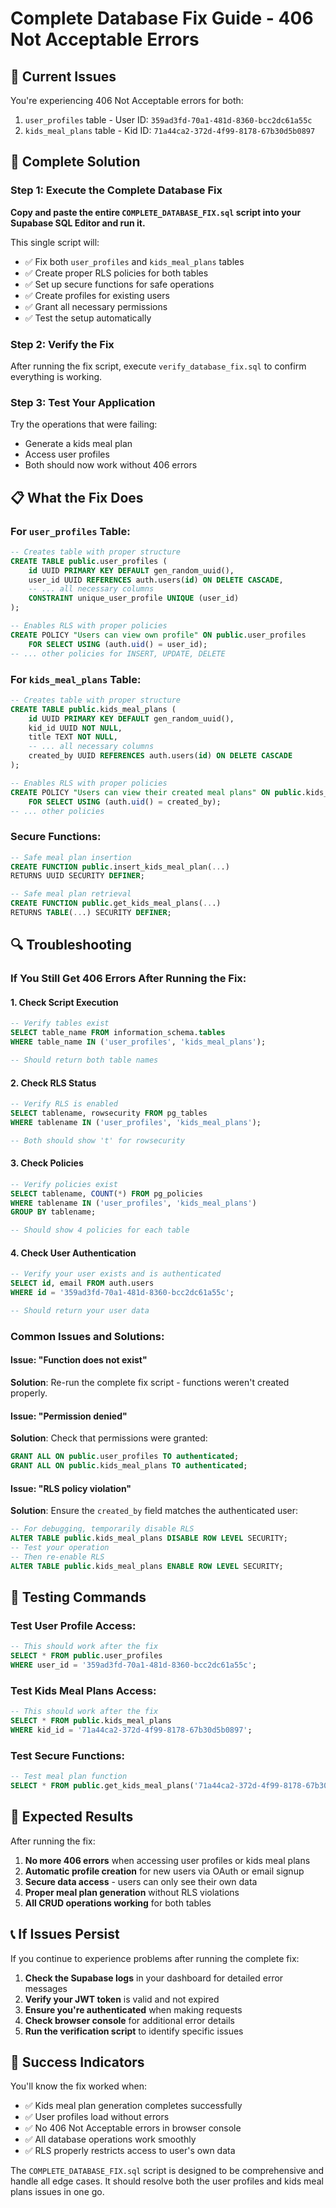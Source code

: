 # Complete Database Fix Guide - 406 Not Acceptable Errors

## 🚨 Current Issues

You're experiencing 406 Not Acceptable errors for both:
1. `user_profiles` table - User ID: `359ad3fd-70a1-481d-8360-bcc2dc61a55c`
2. `kids_meal_plans` table - Kid ID: `71a44ca2-372d-4f99-8178-67b30d5b0897`

## 🔧 Complete Solution

### Step 1: Execute the Complete Database Fix

**Copy and paste the entire `COMPLETE_DATABASE_FIX.sql` script into your Supabase SQL Editor and run it.**

This single script will:
- ✅ Fix both `user_profiles` and `kids_meal_plans` tables
- ✅ Create proper RLS policies for both tables
- ✅ Set up secure functions for safe operations
- ✅ Create profiles for existing users
- ✅ Grant all necessary permissions
- ✅ Test the setup automatically

### Step 2: Verify the Fix

After running the fix script, execute `verify_database_fix.sql` to confirm everything is working.

### Step 3: Test Your Application

Try the operations that were failing:
- Generate a kids meal plan
- Access user profiles
- Both should now work without 406 errors

## 📋 What the Fix Does

### For `user_profiles` Table:
```sql
-- Creates table with proper structure
CREATE TABLE public.user_profiles (
    id UUID PRIMARY KEY DEFAULT gen_random_uuid(),
    user_id UUID REFERENCES auth.users(id) ON DELETE CASCADE,
    -- ... all necessary columns
    CONSTRAINT unique_user_profile UNIQUE (user_id)
);

-- Enables RLS with proper policies
CREATE POLICY "Users can view own profile" ON public.user_profiles
    FOR SELECT USING (auth.uid() = user_id);
-- ... other policies for INSERT, UPDATE, DELETE
```

### For `kids_meal_plans` Table:
```sql
-- Creates table with proper structure
CREATE TABLE public.kids_meal_plans (
    id UUID PRIMARY KEY DEFAULT gen_random_uuid(),
    kid_id UUID NOT NULL,
    title TEXT NOT NULL,
    -- ... all necessary columns
    created_by UUID REFERENCES auth.users(id) ON DELETE CASCADE
);

-- Enables RLS with proper policies
CREATE POLICY "Users can view their created meal plans" ON public.kids_meal_plans
    FOR SELECT USING (auth.uid() = created_by);
-- ... other policies
```

### Secure Functions:
```sql
-- Safe meal plan insertion
CREATE FUNCTION public.insert_kids_meal_plan(...)
RETURNS UUID SECURITY DEFINER;

-- Safe meal plan retrieval
CREATE FUNCTION public.get_kids_meal_plans(...)
RETURNS TABLE(...) SECURITY DEFINER;
```

## 🔍 Troubleshooting

### If You Still Get 406 Errors After Running the Fix:

#### 1. Check Script Execution
```sql
-- Verify tables exist
SELECT table_name FROM information_schema.tables 
WHERE table_name IN ('user_profiles', 'kids_meal_plans');

-- Should return both table names
```

#### 2. Check RLS Status
```sql
-- Verify RLS is enabled
SELECT tablename, rowsecurity FROM pg_tables 
WHERE tablename IN ('user_profiles', 'kids_meal_plans');

-- Both should show 't' for rowsecurity
```

#### 3. Check Policies
```sql
-- Verify policies exist
SELECT tablename, COUNT(*) FROM pg_policies 
WHERE tablename IN ('user_profiles', 'kids_meal_plans')
GROUP BY tablename;

-- Should show 4 policies for each table
```

#### 4. Check User Authentication
```sql
-- Verify your user exists and is authenticated
SELECT id, email FROM auth.users 
WHERE id = '359ad3fd-70a1-481d-8360-bcc2dc61a55c';

-- Should return your user data
```

### Common Issues and Solutions:

#### Issue: "Function does not exist"
**Solution**: Re-run the complete fix script - functions weren't created properly.

#### Issue: "Permission denied"
**Solution**: Check that permissions were granted:
```sql
GRANT ALL ON public.user_profiles TO authenticated;
GRANT ALL ON public.kids_meal_plans TO authenticated;
```

#### Issue: "RLS policy violation"
**Solution**: Ensure the `created_by` field matches the authenticated user:
```sql
-- For debugging, temporarily disable RLS
ALTER TABLE public.kids_meal_plans DISABLE ROW LEVEL SECURITY;
-- Test your operation
-- Then re-enable RLS
ALTER TABLE public.kids_meal_plans ENABLE ROW LEVEL SECURITY;
```

## 🧪 Testing Commands

### Test User Profile Access:
```sql
-- This should work after the fix
SELECT * FROM public.user_profiles 
WHERE user_id = '359ad3fd-70a1-481d-8360-bcc2dc61a55c';
```

### Test Kids Meal Plans Access:
```sql
-- This should work after the fix
SELECT * FROM public.kids_meal_plans 
WHERE kid_id = '71a44ca2-372d-4f99-8178-67b30d5b0897';
```

### Test Secure Functions:
```sql
-- Test meal plan function
SELECT * FROM public.get_kids_meal_plans('71a44ca2-372d-4f99-8178-67b30d5b0897');
```

## 🚀 Expected Results

After running the fix:

1. **No more 406 errors** when accessing user profiles or kids meal plans
2. **Automatic profile creation** for new users via OAuth or email signup
3. **Secure data access** - users can only see their own data
4. **Proper meal plan generation** without RLS violations
5. **All CRUD operations working** for both tables

## 📞 If Issues Persist

If you continue to experience problems after running the complete fix:

1. **Check the Supabase logs** in your dashboard for detailed error messages
2. **Verify your JWT token** is valid and not expired
3. **Ensure you're authenticated** when making requests
4. **Check browser console** for additional error details
5. **Run the verification script** to identify specific issues

## 🎯 Success Indicators

You'll know the fix worked when:
- ✅ Kids meal plan generation completes successfully
- ✅ User profiles load without errors
- ✅ No 406 Not Acceptable errors in browser console
- ✅ All database operations work smoothly
- ✅ RLS properly restricts access to user's own data

The `COMPLETE_DATABASE_FIX.sql` script is designed to be comprehensive and handle all edge cases. It should resolve both the user profiles and kids meal plans issues in one go.